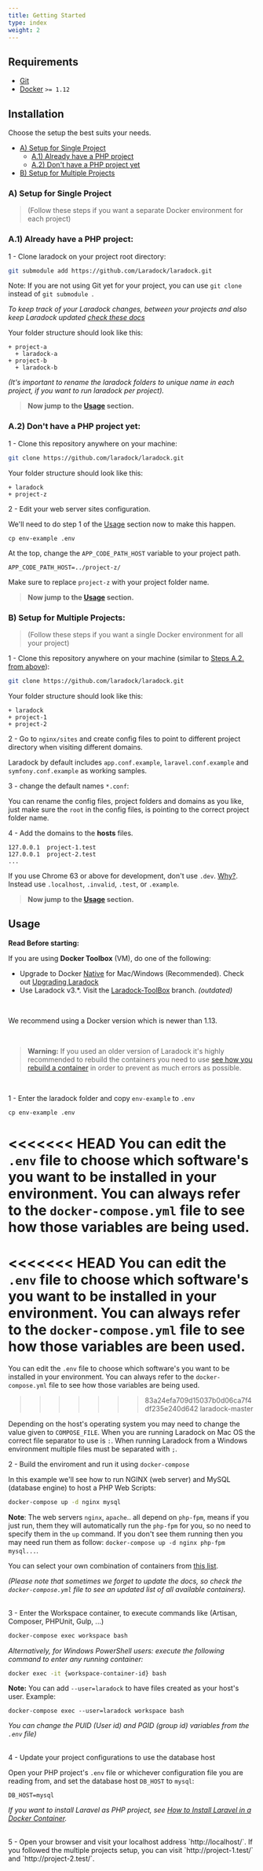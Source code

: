 ```yaml
---
title: Getting Started
type: index
weight: 2
---
```


## Requirements

- [Git](https://git-scm.com/downloads)
- [Docker](https://www.docker.com/products/docker/) `>= 1.12`







## Installation

Choose the setup the best suits your needs.

- [A) Setup for Single Project](#A)
	- [A.1) Already have a PHP project](#A1)
 	- [A.2) Don't have a PHP project yet](#A2)
- [B) Setup for Multiple Projects](#B)


<a name="A"></a>
### A) Setup for Single Project
> (Follow these steps if you want a separate Docker environment for each project)


<a name="A1"></a>
### A.1) Already have a PHP project:

1 - Clone laradock on your project root directory:

```bash
git submodule add https://github.com/Laradock/laradock.git
```

Note: If you are not using Git yet for your project, you can use `git clone` instead of `git submodule `.

*To keep track of your Laradock changes, between your projects and also keep Laradock updated [check these docs](/documentation/#keep-track-of-your-laradock-changes)*


Your folder structure should look like this:

```
+ project-a
  + laradock-a
+ project-b
  + laradock-b
```

*(It's important to rename the laradock folders to unique name in each project, if you want to run laradock per project).*

> **Now jump to the [Usage](#Usage) section.**

<a name="A2"></a>
### A.2) Don't have a PHP project yet:

1 - Clone this repository anywhere on your machine:

```bash
git clone https://github.com/laradock/laradock.git
```

Your folder structure should look like this:

```
+ laradock
+ project-z
```

2 - Edit your web server sites configuration.

We'll need to do step 1 of the [Usage](#Usage) section now to make this happen.

```
cp env-example .env
```

At the top, change the `APP_CODE_PATH_HOST` variable to your project path.

```
APP_CODE_PATH_HOST=../project-z/
```

Make sure to replace `project-z` with your project folder name.

> **Now jump to the [Usage](#Usage) section.**


<a name="B"></a>
### B) Setup for Multiple Projects:
> (Follow these steps if you want a single Docker environment for all your project)

1 - Clone this repository anywhere on your machine (similar to [Steps A.2. from above](#A2)):

```bash
git clone https://github.com/laradock/laradock.git
```

Your folder structure should look like this:

```
+ laradock
+ project-1
+ project-2
```

2 - Go to `nginx/sites` and create config files to point to different project directory when visiting different domains.

Laradock by default includes `app.conf.example`, `laravel.conf.example` and `symfony.conf.example`  as working samples.

3 - change the default names `*.conf`:

You can rename the config files, project folders and domains as you like, just make sure the `root` in the config files, is pointing to the correct project folder name.

4 - Add the domains to the **hosts** files.

```
127.0.0.1  project-1.test
127.0.0.1  project-2.test
...
```
If you use Chrome 63 or above for development, don't use `.dev`. [Why?](https://laravel-news.com/chrome-63-now-forces-dev-domains-https). Instead use `.localhost`, `.invalid`, `.test`, or `.example`.

> **Now jump to the [Usage](#Usage) section.**







<a name="Usage"></a>
## Usage

**Read Before starting:**

If you are using **Docker Toolbox** (VM), do one of the following:

- Upgrade to Docker [Native](https://www.docker.com/products/docker) for Mac/Windows (Recommended). Check out [Upgrading Laradock](/documentation/#upgrading-laradock)
- Use Laradock v3.\*. Visit the [Laradock-ToolBox](https://github.com/laradock/laradock/tree/Laradock-ToolBox) branch. *(outdated)*

<br>

We recommend using a Docker version which is newer than 1.13. 

<br>

>**Warning:** If you used an older version of Laradock it's highly recommended to rebuild the containers you need to use [see how you rebuild a container](#Build-Re-build-Containers) in order to prevent as much errors as possible.

<br>

1 - Enter the laradock folder and copy `env-example` to `.env`

```shell
cp env-example .env
```

<<<<<<< HEAD
You can edit the `.env` file to choose which software's you want to be installed in your environment. You can always refer to the `docker-compose.yml` file to see how those variables are being used.
=======
<<<<<<< HEAD
You can edit the `.env` file to choose which software's you want to be installed in your environment. You can always refer to the `docker-compose.yml` file to see how those variables are been used.
=======
You can edit the `.env` file to choose which software's you want to be installed in your environment. You can always refer to the `docker-compose.yml` file to see how those variables are being used.
>>>>>>> 83a24efa709d15037b0d06ca7f4df235e240d642
>>>>>>> laradock-master

Depending on the host's operating system you may need to change the value given to `COMPOSE_FILE`. When you are running Laradock on Mac OS the correct file separator to use is `:`. When running Laradock from a Windows environment multiple files must be separated with `;`.

2 - Build the enviroment and run it using `docker-compose`

In this example we'll see how to run NGINX (web server) and MySQL (database engine) to host a PHP Web Scripts:

```bash
docker-compose up -d nginx mysql
```

**Note**: The web servers `nginx`, `apache`.. all depend on `php-fpm`, means if you just run, them they will automatically run the `php-fpm` for you, so no need to specify them in the `up` command. If you don't see them running then you may need run them as follow: `docker-compose up -d nginx php-fpm mysql...`.


You can select your own combination of containers from [this list](http://laradock.io/introduction/#supported-software-images).

*(Please note that sometimes we forget to update the docs, so check the `docker-compose.yml` file to see an updated list of all available containers).*


<br>
3 - Enter the Workspace container, to execute commands like (Artisan, Composer, PHPUnit, Gulp, ...)

```bash
docker-compose exec workspace bash
```

*Alternatively, for Windows PowerShell users: execute the following command to enter any running container:*

```bash
docker exec -it {workspace-container-id} bash
```

**Note:** You can add `--user=laradock` to have files created as your host's user. Example: 

```shell
docker-compose exec --user=laradock workspace bash
```

*You can change the PUID (User id) and PGID (group id) variables from the `.env` file)*

<br>
4 - Update your project configurations to use the database host

Open your PHP project's `.env` file or whichever configuration file you are reading from, and set the database host `DB_HOST` to `mysql`:

```env
DB_HOST=mysql
```

*If you want to install Laravel as PHP project, see [How to Install Laravel in a Docker Container](#Install-Laravel).*

<br>
5 - Open your browser and visit your localhost address `http://localhost/`. If you followed the multiple projects setup, you can visit `http://project-1.test/` and `http://project-2.test/`.
